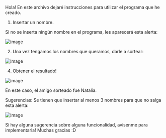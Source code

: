 Hola! En este archivo dejaré instrucciones para utilizar el programa que he creado.

1) Insertar un nombre.

Si no se inserta ningún nombre en el programa, les aparecerá esta alerta:

![image](https://github.com/user-attachments/assets/5d1b9899-085e-4686-9821-f868bb55442d)


2) Una vez tengamos los nombres que queramos, darle a sortear:
   
![image](https://github.com/user-attachments/assets/9cdd58a4-037b-4934-acd6-ca9c4d33e865)


4) Obtener el resultado!
   
![image](https://github.com/user-attachments/assets/986886eb-ae38-4104-8192-9e626473d119)


En este caso, el amigo sorteado fue Natalia.

Sugerencias:
Se tienen que insertar al menos 3 nombres para que no salga esta alerta:

![image](https://github.com/user-attachments/assets/8fad6257-884e-419e-b7c0-d8e284a4660c)


Si hay alguna sugerencia sobre alguna funcionalidad, avisenme para implementarla! Muchas gracias :D
